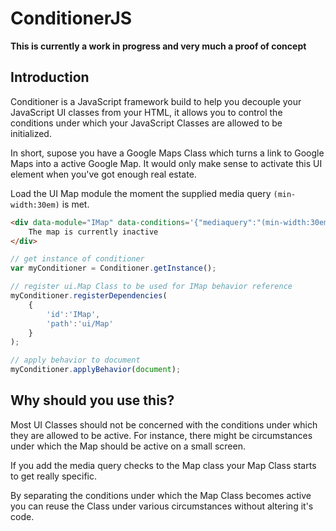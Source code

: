ConditionerJS
================================

**This is currently a work in progress and very much a proof of concept**

Introduction
--------------------------------

Conditioner is a JavaScript framework build to help you decouple your JavaScript UI classes from your HTML, it allows you to control the conditions under which your JavaScript Classes are allowed to be initialized.

In short, supose you have a Google Maps Class which turns a link to Google Maps into a active Google Map. It would only make sense to activate this UI element when you've got enough real estate.

Load the UI Map module the moment the supplied media query `(min-width:30em)` is met.

```html
<div data-module="IMap" data-conditions='{"mediaquery":"(min-width:30em)"}'>
    The map is currently inactive
</div>
```

```javascript
// get instance of conditioner
var myConditioner = Conditioner.getInstance();

// register ui.Map Class to be used for IMap behavior reference
myConditioner.registerDependencies(
    {
        'id':'IMap',
        'path':'ui/Map'
    }
);

// apply behavior to document
myConditioner.applyBehavior(document);
```


Why should you use this?
--------------------------------

Most UI Classes should not be concerned with the conditions under which they are allowed to be active. For instance, there might be circumstances under which the Map should be active on a small screen.

If you add the media query checks to the Map class your Map Class starts to get really specific.

By separating the conditions under which the Map Class becomes active you can reuse the Class under various circumstances without altering it's code.